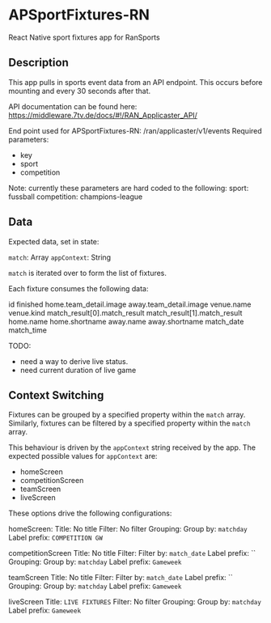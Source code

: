 # APSportFixtures-RN
React Native sport fixtures app for RanSports

## Description

This app pulls in sports event data from an API endpoint. This occurs before mounting and every 30 seconds after that.

API documentation can be found here:
https://middleware.7tv.de/docs/#!/RAN_Applicaster_API/

End point used for APSportFixtures-RN: /ran/applicaster/v1/events
Required parameters:
 - key
 - sport
 - competition

Note: currently these parameters are hard coded to the following:
sport: fussball
competition: champions-league

## Data

Expected data, set in state:

`match`: Array
`appContext`: String

`match` is iterated over to form the list of fixtures. 

Each fixture consumes the following data:

id
finished
home.team_detail.image
away.team_detail.image
venue.name
venue.kind
match_result[0].match_result
match_result[1].match_result
home.name
home.shortname
away.name
away.shortname
match_date
match_time

TODO: 
 - need a way to derive live status.
 - need current duration of live game

## Context Switching

Fixtures can be grouped by a specified property within the `match` array. Similarly, fixtures can be filtered by a specified property within the `match` array.

This behaviour is driven by the `appContext` string received by the app. The expected possible values for `appContext` are:

 - homeScreen
 - competitionScreen
 - teamScreen
 - liveScreen

These options drive the following configurations:

homeScreen:
  Title: No title
  Filter: No filter
  Grouping: 
    Group by: `matchday`
    Label prefix: `COMPETITION GW `

competitionScreen
  Title: No title
  Filter:
    Filter by: `match_date`
    Label prefix: ``
  Grouping: 
    Group by: `matchday`
    Label prefix: `Gameweek `

teamScreen
  Title: No title
  Filter:
    Filter by: `match_date`
    Label prefix: ``
  Grouping: 
    Group by: `matchday`
    Label prefix: `Gameweek `

liveScreen
  Title: `LIVE FIXTURES`
  Filter: No filter
  Grouping: 
    Group by: `matchday`
    Label prefix: `Gameweek `